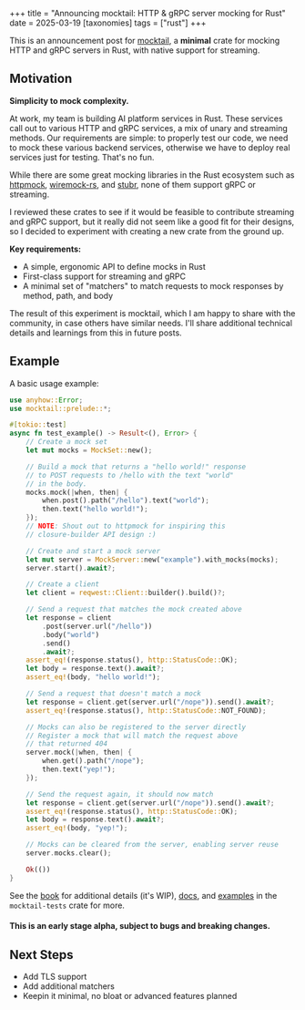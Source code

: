 +++
title = "Announcing mocktail: HTTP & gRPC server mocking for Rust"
date = 2025-03-19
[taxonomies]
tags = ["rust"]
+++

This is an announcement post for [mocktail](https://github.com/IBM/mocktail), a **minimal** crate for mocking HTTP and gRPC servers in Rust, with native support for streaming.

## Motivation

**Simplicity to mock complexity.**

At work, my team is building AI platform services in Rust. These services call out to various HTTP and gRPC services, a mix of unary and streaming methods. Our requirements are simple: to properly test our code, we need to mock these various backend services, otherwise we have to deploy real services just for testing. That's no fun.

While there are some great mocking libraries in the Rust ecosystem such as [httpmock](https://github.com/alexliesenfeld/httpmock), [wiremock-rs](https://github.com/LukeMathWalker/wiremock-rs), and [stubr](https://github.com/beltram/stubr), none of them support gRPC or streaming. 

I reviewed these crates to see if it would be feasible to contribute streaming and gRPC support, but it really did not seem like a good fit for their designs, so I decided to experiment with creating a new crate from the ground up.

**Key requirements:**
- A simple, ergonomic API to define mocks in Rust
- First-class support for streaming and gRPC
- A minimal set of "matchers" to match requests to mock responses by method, path, and body

The result of this experiment is mocktail, which I am happy to share with the community, in case others have similar needs. I'll share additional technical details and learnings from this in future posts.

## Example

A basic usage example:

```rust
use anyhow::Error;
use mocktail::prelude::*;

#[tokio::test]
async fn test_example() -> Result<(), Error> {
    // Create a mock set
    let mut mocks = MockSet::new();

    // Build a mock that returns a "hello world!" response
    // to POST requests to /hello with the text "world"
    // in the body.
    mocks.mock(|when, then| {
        when.post().path("/hello").text("world");
        then.text("hello world!");
    });
    // NOTE: Shout out to httpmock for inspiring this 
    // closure-builder API design :)

    // Create and start a mock server
    let mut server = MockServer::new("example").with_mocks(mocks);
    server.start().await?;

    // Create a client
    let client = reqwest::Client::builder().build()?;

    // Send a request that matches the mock created above
    let response = client
        .post(server.url("/hello"))
        .body("world")
        .send()
        .await?;
    assert_eq!(response.status(), http::StatusCode::OK);
    let body = response.text().await?;
    assert_eq!(body, "hello world!");

    // Send a request that doesn't match a mock
    let response = client.get(server.url("/nope")).send().await?;
    assert_eq!(response.status(), http::StatusCode::NOT_FOUND);

    // Mocks can also be registered to the server directly
    // Register a mock that will match the request above 
    // that returned 404
    server.mock(|when, then| {
        when.get().path("/nope");
        then.text("yep!");
    });

    // Send the request again, it should now match
    let response = client.get(server.url("/nope")).send().await?;
    assert_eq!(response.status(), http::StatusCode::OK);
    let body = response.text().await?;
    assert_eq!(body, "yep!");

    // Mocks can be cleared from the server, enabling server reuse
    server.mocks.clear();

    Ok(())
}
```

See the [book](https://ibm.github.io/mocktail/) for additional details (it's WIP), [docs](https://docs.rs/mocktail/latest/mocktail/), and [examples](/mocktail-tests/tests/examples) in the `mocktail-tests` crate for more.

#### This is an early stage alpha, subject to bugs and breaking changes.

## Next Steps
- Add TLS support
- Add additional matchers
- Keepin it minimal, no bloat or advanced features planned
